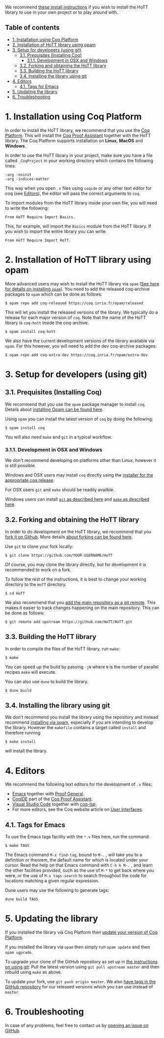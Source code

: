 We recommend [these install instructions](#1-installation-using-coq-platform) if you wish to install the HoTT
library to use in your own project or to play around with.

## Table of contents

- [1. Installation using Coq Platform](#1-installation-using-coq-platform)
- [2. Installation of HoTT library using opam](#2-installation-of-hott-library-using-opam)
- [3. Setup for developers (using git)](#3-setup-for-developers-using-git)
  - [3.1. Prequisites (Installing Coq)](#31-prequisites-installing-coq)
    - [3.1.1. Development in OSX and Windows](#311-development-in-osx-and-windows)
  - [3.2. Forking and obtaining the HoTT library](#32-forking-and-obtaining-the-hott-library)
  - [3.3. Building the HoTT library](#33-building-the-hott-library)
  - [3.4. Installing the library using git](#34-installing-the-library-using-git)
- [4. Editors](#4-editors)
  - [4.1. Tags for Emacs](#41-tags-for-emacs)
- [5. Updating the library](#5-updating-the-library)
- [6. Troubleshooting](#6-troubleshooting)

# 1. Installation using Coq Platform

In order to install the HoTT library, we recommend that you use the [Coq
Platform][1]. This will install the [Coq Proof Assistant][2] together with the
HoTT library. The Coq Platform supports installation on **Linux**, **MacOS** and
**Windows**.

In order to use the HoTT library in your project, make sure you have a file
called `_CoqProject` in your working directory which contains the following
lines:

```
-arg -noinit
-arg -indices-matter
```

This way when you open `.v` files using `coqide` or any other text editor for
coq (see [Editors](#editors)), the editor will pass the correct arguments to
`coq`.

To import modules from the HoTT library inside your own file, you will need to
write the following:

```coq
From HoTT Require Import Basics.
```

This, for example, will import the `Basics` module from the HoTT library. If you
wish to import the entire library you can write:

```coq
From HoTT Require Import HoTT.
```

# 2. Installation of HoTT library using opam

More advanced users may wish to install the HoTT library via `opam` ([See here
for details on installing `opam`][3]). You need to add the released coq-archive
packages to `opam` which can be done as follows:
```shell
$ opam repo add coq-released https://coq.inria.fr/opam/released
```
This will let you install the released versions of the library. We typically do
a release for each major version of `coq`. Note that the name of the HoTT
library is `coq-hott` inside the coq-archive.

```shell
$ opam install coq-hott
```

We also have the current development versions of the library available via
`opam`. For this however, you will need to add the dev coq-archive packages:
```shell
$ opam repo add coq-extra-dev https://coq.inria.fr/opam/extra-dev
```

# 3. Setup for developers (using git)

## 3.1. Prequisites (Installing Coq)

We recommend that you use the `opam` package manager to install `coq`. Details
about [installing Opam can be found here][3].

Using `opam` you can install the latest version of `coq` by doing the following:

```shell
$ opam install coq
```

You will also need `make` and `git` in a typical workflow.


### 3.1.1. Development in OSX and Windows

We don't recommend developing on platforms other than Linux, however it is still
possible.

Windows and OSX users may install `coq` directly using the [installer for the
appropriate coq release][9].

For OSX users `git` and `make` should be readily availble.

Windows users can install [`git` as described here][18] and [`make` as described
here][17].

## 3.2. Forking and obtaining the HoTT library

In order to do development on the HoTT library, we recommend that you [fork it
on Github][4]. More details [about forking can be found here][5].

Use `git` to clone your fork locally:

```shell
$ git clone https://github.com/YOUR-USERNAME/HoTT
```

Of course, you may clone the library directly, but for development it is
recommended to work on a fork.

To follow the rest of the instructions, it is best to change your working
directory to the `HoTT` directory.

```shell
$ cd HoTT
```

We also recommend that you [add the main repository as a git remote][6]. This
makes it easier to track changes happening on the main repository. This can be
done as follows:
```shell
$ git remote add upstream https://github.com/HoTT/HoTT.git
```

## 3.3. Building the HoTT library

In order to compile the files of the HoTT library, run `make`:

```shell
$ make
```
You can speed up the build by passing `-jN` where `N` is the number of parallel
recipes `make` will execute.

You can also use `dune` to build the library.

```shell
$ dune build
```

## 3.4. Installing the library using git

We don't recommend you install the library using the repository and instead
recommend [installing via opam](#installation-of-hott-library-using-opam),
especially if you are intending to develop the library. However the `makefile`
contains a target called `install` and therefore running
```shell
$ make install
```
will install the library.

# 4. Editors

We recommend the following text editors for the development of `.v` files:

 * [Emacs][10] together with [Proof General][11].
 * [CoqIDE][12] part of the [Coq Proof Assistant][13].
 * [Visual Studio Code][14] together with [coq-lsp][15].
 * For more editors, see the Coq website article on [User Interfaces][19].

## 4.1. Tags for Emacs

To use the Emacs tags facility with the `*.v` files here, run the command:
```shell
$ make TAGS
```
The Emacs command `M-x find-tag`, bound to `M-.` , will take you to a definition
or theorem, the default name for which is located under your cursor. Read the
help on that Emacs command with `C-h k M-.` , and learn the other facilities
provided, such as the use of `M-*` to get back where you were, or the use of
`M-x tags-search` to search throughout the code for locations matching a given
regular expression.

Dune users may use the following to generate tags:

```shell
dune build TAGS
```

# 5. Updating the library
If you installed the library via Coq Platform then [update your version of Coq
Platform][1].

If you installed the library via `opam` then simply run `opam update` and then
`opam ugprade`.

To upgrade your clone of the GitHub repository as set up in [the instructions on
using git](#forking-and-obtaining-the-hott-library): Pull the latest version
using `git pull upstream master` and then rebuild using `make` as above.

To update your fork, use `git push origin master`. We also [have tags in the
GitHub repository][7] for our released versions which you can use instead of
`master`.

# 6. Troubleshooting

In case of any problems, feel free to contact us by [opening an issue on
GitHub](https://github.com/HoTT/HoTT).


[1]: https://github.com/coq/platform/releases
[2]: https://github.com/coq/coq
[3]: https://opam.ocaml.org/doc/Install.html
[4]: https://github.com/HoTT/HoTT
[5]: https://docs.github.com/en/github/getting-started-with-github/fork-a-repo

[6]: https://docs.github.com/en/github/collaborating-with-issues-and-pull-requests/configuring-a-remote-for-a-fork
[7]: https://github.com/HoTT/HoTT/releases
[8]: https://opam.ocaml.org/doc/Install.html#OSX
[9]: https://github.com/coq/coq/releases
[10]: http://www.gnu.org/software/emacs/

[11]: http://proofgeneral.inf.ed.ac.uk
[12]: https://coq.inria.fr/refman/practical-tools/coqide.html
[13]: https://github.com/coq/coq
[14]: https://code.visualstudio.com/
[15]: https://github.com/ejgallego/coq-lsp

[16]: https://cygwin.com/install.html
[17]: https://stackoverflow.com/a/54086635
[18]: https://git-scm.com/book/en/v2/Getting-Started-Installing-Git
[19]: https://coq.inria.fr/user-interfaces.html